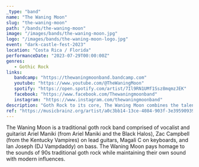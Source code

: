 ```yaml
---
_type: "band"
name: "The Waning Moon"
slug: "the-waning-moon"
path: "/bands/the-waning-moon"
image: "/images/bands/the-waning-moon.jpg"
logo: "/images/bands/the-waning-moon-logo.jpg"
event: "dark-castle-fest-2023"
location: "Costa Rica / Florida"
performanceDate: "2023-07-29T00:00:00Z"
genres:
   - Gothic Rock
links:
   bandcamp: "https://thewaningmoonband.bandcamp.com"
   youtube: "https://www.youtube.com/@TheWaningMoon"
   spotify: "https://open.spotify.com/artist/7Il9RN1UMf1Ssz8mqmzJEK"
   facebook: "https://www.facebook.com/Thewaningmoonband"
   instagram: "https://www.instagram.com/thewaningmoonband"
description: "Goth Rock to its core, The Waning Moon combines the talents of Ariel Maniki (Ariel Maniki and The Black Halos) and Zac Campbell (The Kentucky Vampires)."
ref: "https://musicbrainz.org/artist/a0c3bb14-13ce-4084-903f-3e39590939f2"
---
```


The Waning Moon is a traditional goth rock band comprised of vocalist and guitarist Ariel Maniki (from Ariel Maniki and the Black Halos), Zac Campbell (from the Kentucky Vampires) on lead guitars, Magali C on keyboards, and Ian Joseph (DJ Vampdaddy) on bass. The Waning Moon pays homage to the sounds of 90s traditional goth rock while maintaining their own sound with modern influences.
